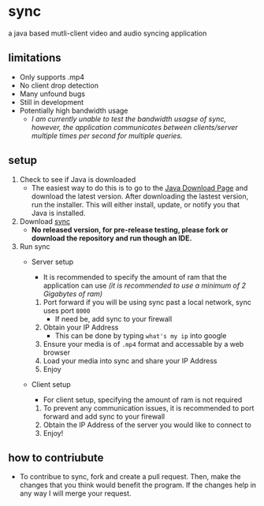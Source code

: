 # sync
a java based mutli-client video and audio syncing application

## limitations
* Only supports .mp4
* No client drop detection
* Many unfound bugs
* Still in development
* Potentially high bandwidth usage
	* _I am currently unable to test the bandwidth usagse of sync, however, the application communicates between clients/server multiple times per second for multiple queries._

## setup
1. Check to see if Java is downloaded
	* The easiest way to do this is to go to the [Java Download Page](https://www.java.com/en/download/) and download the latest version. After downloading the lastest version, run the installer. This will either install, update, or notify  you that Java is installed.
2. Download [sync](https://www.github.com/ajchili/sync)
	* **No released version, for pre-release testing, please fork or download the repository and run though an IDE.**
3. Run sync
	* Server setup
		* It is recommended to specify the amount of ram that the application can use _(it is recommended to use a minimum of 2 Gigabytes of ram)_
		
		1. Port forward if you will be using sync past a local network, sync uses port `8000`
			* If need be, add sync to your firewall
		2. Obtain your IP Address
			* This can be done by typing `what's my ip` into google
		3. Ensure your media is of `.mp4` format and accessable by a web browser
		4. Load your media into sync and share your IP Address
		5. Enjoy
	* Client setup
		* For client setup, specifying the amount of ram is not required
		
		1. To prevent any communication issues, it is recommended to port forward and add sync to your firewall
		2. Obtain the IP Address of the server you would like to connect to
		3. Enjoy!

## how to contriubute
* To contribue to sync, fork and create a pull request. Then, make the changes that you think would benefit the program. If the changes help in any way I will merge your request.